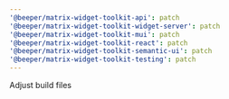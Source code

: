 ```yaml
---
'@beeper/matrix-widget-toolkit-api': patch
'@beeper/matrix-widget-toolkit-widget-server': patch
'@beeper/matrix-widget-toolkit-mui': patch
'@beeper/matrix-widget-toolkit-react': patch
'@beeper/matrix-widget-toolkit-semantic-ui': patch
'@beeper/matrix-widget-toolkit-testing': patch
---
```


Adjust build files
